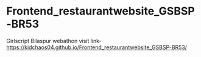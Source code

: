 # Frontend_restaurantwebsite_GSBSP-BR53 
Girlscript Bilaspur webathon
visit link-https://kidchaos04.github.io/Frontend_restaurantwebsite_GSBSP-BR53/
